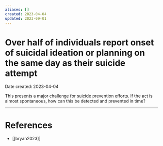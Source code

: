 ```yaml
---
aliases: []
created: 2023-04-04
updated: 2023-09-01
---
```


# Over half of individuals report onset of suicidal ideation or planning on the same day as their suicide attempt
Date created: 2023-04-04

This presents a major challenge for suicide prevention efforts. If the act is almost spontaneous, how can this be detected and prevented in time?

---
# References
* [[bryan2023]]